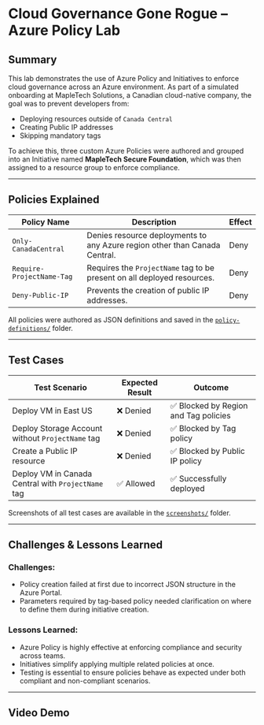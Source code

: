 # Cloud Governance Gone Rogue – Azure Policy Lab

## Summary

This lab demonstrates the use of Azure Policy and Initiatives to enforce cloud governance across an Azure environment. As part of a simulated onboarding at MapleTech Solutions, a Canadian cloud-native company, the goal was to prevent developers from:
- Deploying resources outside of `Canada Central`
- Creating Public IP addresses
- Skipping mandatory tags

To achieve this, three custom Azure Policies were authored and grouped into an Initiative named **MapleTech Secure Foundation**, which was then assigned to a resource group to enforce compliance.

---

## Policies Explained

| Policy Name               | Description                                                                 | Effect |
|---------------------------|-----------------------------------------------------------------------------|--------|
| `Only-CanadaCentral`      | Denies resource deployments to any Azure region other than Canada Central. | Deny   |
| `Require-ProjectName-Tag` | Requires the `ProjectName` tag to be present on all deployed resources.     | Deny   |
| `Deny-Public-IP`          | Prevents the creation of public IP addresses.                              | Deny   |

All policies were authored as JSON definitions and saved in the [`policy-definitions/`](./policy-definitions/) folder.

---

## Test Cases

| Test Scenario                                            | Expected Result | Outcome |
|----------------------------------------------------------|-----------------|---------|
| Deploy VM in East US                                     | ❌ Denied       | ✅ Blocked by Region and Tag policies |
| Deploy Storage Account without `ProjectName` tag         | ❌ Denied       | ✅ Blocked by Tag policy             |
| Create a Public IP resource                              | ❌ Denied       | ✅ Blocked by Public IP policy       |
| Deploy VM in Canada Central with `ProjectName` tag       | ✅ Allowed      | ✅ Successfully deployed             |

 Screenshots of all test cases are available in the [`screenshots/`](./screenshots/) folder.

---

## Challenges & Lessons Learned

### Challenges:
- Policy creation failed at first due to incorrect JSON structure in the Azure Portal.
- Parameters required by tag-based policy needed clarification on where to define them during initiative creation.

### Lessons Learned:
- Azure Policy is highly effective at enforcing compliance and security across teams.
- Initiatives simplify applying multiple related policies at once.
- Testing is essential to ensure policies behave as expected under both compliant and non-compliant scenarios.

---

## Video Demo



